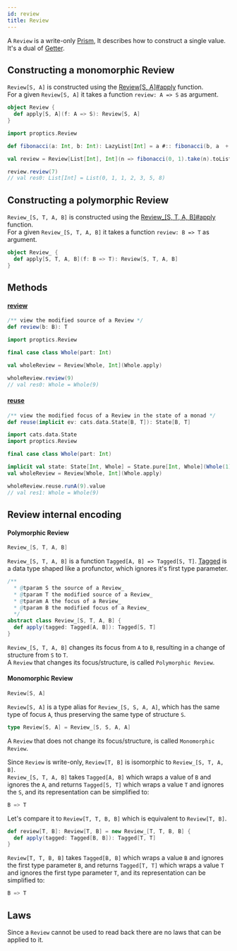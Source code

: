 ```yaml
---
id: review
title: Review
---
```


A `Review` is a write-only [Prism](prism.md), It
describes how to construct a single value. It's a dual of [Getter](getter.md).<br/>

## Constructing a monomorphic Review

`Review[S, A]` is constructed using the <a href="../../api/proptics/Review$">Review[S, A]#apply</a> function.</br>
For a given `Review[S, A]` it takes a function `review: A => S` as argument.

```scala
object Review {
  def apply[S, A](f: A => S): Review[S, A]
}
```
```scala
import proptics.Review

def fibonacci(a: Int, b: Int): LazyList[Int] = a #:: fibonacci(b, a  + b)

val review = Review[List[Int], Int](n => fibonacci(0, 1).take(n).toList)

review.review(7)
// val res0: List[Int] = List(0, 1, 1, 2, 3, 5, 8)
```

## Constructing a polymorphic Review

`Review_[S, T, A, B]` is constructed using the <a href="../../api/proptics/Review_$">Review_[S, T, A, B]#apply</a> function.</br>
For a given `Review_[S, T, A, B]` it takes a function `review: B => T` as argument.

```scala
object Review_ {
  def apply[S, T, A, B](f: B => T): Review[S, T, A, B]
}
```

## Methods

#### [review](../../api/proptics/Review_.html#review(b:B):T)

```scala
/** view the modified source of a Review */
def review(b: B): T
```

```scala
import proptics.Review

final case class Whole(part: Int)

val wholeReview = Review[Whole, Int](Whole.apply)

wholeReview.review(9)
// val res0: Whole = Whole(9)
```

#### [reuse](../../api/proptics/Review_.html#reuse(implicitev:cats.data.State[B,T]):cats.data.State[B,T])

```scala
/** view the modified focus of a Review in the state of a monad */
def reuse(implicit ev: cats.data.State[B, T]): State[B, T]
```

```scala
import cats.data.State
import proptics.Review

final case class Whole(part: Int)

implicit val state: State[Int, Whole] = State.pure[Int, Whole](Whole(1))
val wholeReview = Review[Whole, Int](Whole.apply)

wholeReview.reuse.runA(9).value
// val res1: Whole = Whole(9)
```

## Review internal encoding

#### Polymorphic Review

```scala
Review_[S, T, A, B]
```

`Review_[S, T, A, B]` is a function `Tagged[A, B] => Tagged[S, T]`. [Tagged](../data-types/tagged.md) is a data type shaped like a profunctor, which ignores it's first type parameter.

```scala
/**
  * @tparam S the source of a Review_
  * @tparam T the modified source of a Review_
  * @tparam A the focus of a Review_
  * @tparam B the modified focus of a Review_
  */
abstract class Review_[S, T, A, B] {
  def apply(tagged: Tagged[A, B]): Tagged[S, T]
}
```

`Review_[S, T, A, B]` changes its focus from `A` to `B`, resulting in a change of structure from `S` to `T`.</br>
 A `Review` that changes its focus/structure, is called `Polymorphic Review`.
 
 #### Monomorphic Review
 
```scala
Review[S, A]
```

`Review[S, A]` is a type alias for `Review_[S, S, A, A]`, which has the same type of focus `A`, thus preserving the same type of structure `S`.

```scala
type Review[S, A] = Review_[S, S, A, A]
``` 

A `Review` that does not change its focus/structure, is called `Monomorphic Review`.

Since `Review` is write-only, `Review[T, B]` is isomorphic to `Review_[S, T, A, B]`.</br>
`Review_[S, T, A, B]` takes `Tagged[A, B]` which wraps a value of `B` and  ignores the `A`, and returns `Tagged[S, T]` 
 which wraps a value `T` and ignores the `S`,  and its representation can be simplified to:

```scala
B => T
```
Let's compare it to `Review[T, T, B, B]` which is equivalent to `Review[T, B]`.</br> 

```scala
def review[T, B]: Review[T, B] = new Review_[T, T, B, B] {
  def apply(tagged: Tagged[B, B]): Tagged[T, T] 
}
```

`Review[T, T, B, B]` takes `Tagged[B, B]` which wraps a value `B` and  ignores the first type parameter `B`, and returns `Tagged[T, T]` which wraps a value `T` and ignores the first type parameter `T`, 
and its representation can be simplified to:

```scala
B => T
```

## Laws

Since a `Review` cannot be used to read back there are no laws that can be applied to it.
